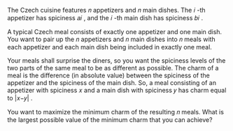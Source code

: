The Czech cuisine features 𝑛
 appetizers and 𝑛
 main dishes. The 𝑖
-th appetizer has spiciness 𝑎𝑖
, and the 𝑖
-th main dish has spiciness 𝑏𝑖
.

A typical Czech meal consists of exactly one appetizer and one main dish. You want to pair up the 𝑛
 appetizers and 𝑛
 main dishes into 𝑛
 meals with each appetizer and each main dish being included in exactly one meal.

Your meals shall surprise the diners, so you want the spiciness levels of the two parts of the same meal to be as different as possible. The charm of a meal is the difference (in absolute value) between the spiciness of the appetizer and the spiciness of the main dish. So, a meal consisting of an appetizer with spiciness 𝑥
 and a main dish with spiciness 𝑦
 has charm equal to |𝑥−𝑦|
.

You want to maximize the minimum charm of the resulting 𝑛
 meals. What is the largest possible value of the minimum charm that you can achieve?